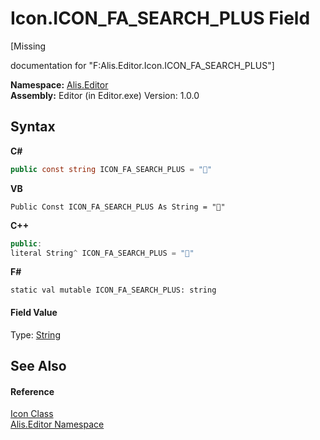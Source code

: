 # Icon.ICON_FA_SEARCH_PLUS Field
 

\[Missing <summary> documentation for "F:Alis.Editor.Icon.ICON_FA_SEARCH_PLUS"\]

**Namespace:**&nbsp;<a href="b150ade4-39de-a232-5f06-d3cdc1b2c538">Alis.Editor</a><br />**Assembly:**&nbsp;Editor (in Editor.exe) Version: 1.0.0

## Syntax

**C#**<br />
``` C#
public const string ICON_FA_SEARCH_PLUS = ""
```

**VB**<br />
``` VB
Public Const ICON_FA_SEARCH_PLUS As String = ""
```

**C++**<br />
``` C++
public:
literal String^ ICON_FA_SEARCH_PLUS = ""
```

**F#**<br />
``` F#
static val mutable ICON_FA_SEARCH_PLUS: string
```


#### Field Value
Type: <a href="https://docs.microsoft.com/dotnet/api/system.string" target="_blank">String</a>

## See Also


#### Reference
<a href="cc0f883c-67f8-f772-c6d7-a60b129f22a7">Icon Class</a><br /><a href="b150ade4-39de-a232-5f06-d3cdc1b2c538">Alis.Editor Namespace</a><br />